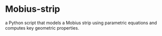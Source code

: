 # Mobius-strip
 a Python script that models a Mobius strip using parametric equations and computes key geometric properties.
